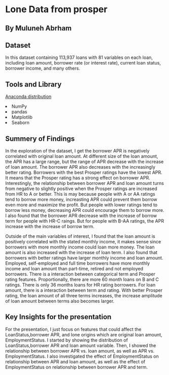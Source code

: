 # Lone Data from prosper

## By Muluneh Abrham

## Dataset

In this dataset containing 113,937 loans with 81 variables on each loan, including loan amount, borrower rate (or interest rate), current loan status, borrower income, and many others.

## Tools and Library

[Anaconda distribution](https://www.anaconda.com/products/distribution)

<li>NumPy</li>
<li> pandas</li>
<li>Matplotlib</li>
<li>Seaborn</li>

## Summery of Findings

In the exploration of the dataset, I get the borrower APR is negatively correlated with original loan amount. At different size of the loan amount, the APR has a large range, but the range of APR decrease with the increase of loan amount. The borrower APR also decreases with the increasingly better rating. Borrowers with the best Prosper ratings have the lowest APR. It means that the Prosper rating has a strong effect on borrower APR. Interestingly, the relationship between borrower APR and loan amount turns from negative to slightly positive when the Prosper ratings are increased from HR to A or better. This is may because people with A or AA ratings tend to borrow more money, increasting APR could prevent them borrow even more and maximize the profit. But people with lower ratings tend to borrow less money, decreasing APR could encourage them to borrow more. I also found that the borrower APR decrease with the increase of borrow term for people with HR-C raings. But for people with B-AA ratings, the APR increase with the increase of borrow term.

Outside of the main variables of interest, I found that the loan amount is positively correlated with the stated monthly income, it makes sense since borrowers with more monthly income could loan more money. The loan amount is also increased with the increase of loan term. I also found that borrowers with better ratings have larger monthly income and loan amount. Employed, self-employed and full time borrowers have more monthly income and loan amount than part-time, retired and not employed borrowers. There is a interaction between categorical term and Prosper rating features. Proportionally, there are more 60 month loans on B and C ratings. There is only 36 months loans for HR rating borrowers. For loan amount, there is a interaction between term and rating. With better Prosper rating, the loan amount of all three terms increases, the increase amplitude of loan amount between terms also becomes larger.

## Key Insights for the presentation

For the presentation, I just focus on features that could affect the LoanStatus,borrower APR, and lone origins which are original loan amount, EmploymentStatus. I started by showing the distribution of LoanStatus,borrower APR and loan amount variable. Then, I showed the relationship between borrower APR vs. loan amount, as well as APR vs. EmploymentStatus. I also investigated the effect of EmploymentStatus on relationship between APR and loan amount, as well as the effect of EmploymentStatus on relationship between borrower APR and term.
